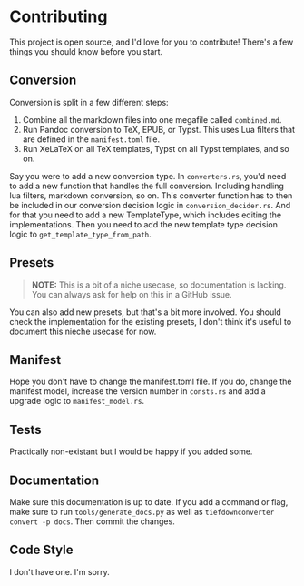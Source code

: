 # Contributing

This project is open source, and I'd love for you to contribute!
There's a few things you should know before you start.

## Conversion

Conversion is split in a few different steps:

1. Combine all the markdown files into one megafile called `combined.md`.
2. Run Pandoc conversion to TeX, EPUB, or Typst. This uses Lua filters that are
   defined in the `manifest.toml` file.
3. Run XeLaTeX on all TeX templates, Typst on all Typst templates, and so on.

Say you were to add a new conversion type. In `converters.rs`, you'd need to
add a new function that handles the full conversion. Including handling lua filters,
markdown conversion, so on. This converter function has to then be included in our
conversion decision logic in `conversion_decider.rs`. And for that you need to add
a new TemplateType, which includes editing the implementations. Then you need to
add the new template type decision logic to `get_template_type_from_path`.

## Presets

> **NOTE:** This is a bit of a niche usecase, so documentation is lacking. You can
> always ask for help on this in a GitHub issue.

You can also add new presets, but that's a bit more involved. You should check
the implementation for the existing presets, I don't think it's useful to document
this nieche usecase for now.

## Manifest

Hope you don't have to change the manifest.toml file.
If you do, change the manifest model, increase the version number in `consts.rs` and
add a upgrade logic to `manifest_model.rs`.

## Tests

Practically non-existant but I would be happy if you added some.

## Documentation

Make sure this documentation is up to date. If you add a command or flag, make sure to
run `tools/generate_docs.py` as well as `tiefdownconverter convert -p docs`. Then commit
the changes.

## Code Style

I don't have one. I'm sorry.

